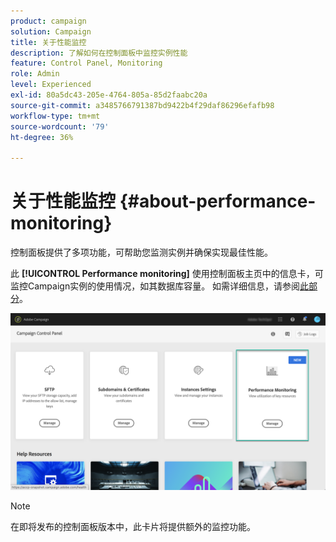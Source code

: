 ```yaml
---
product: campaign
solution: Campaign
title: 关于性能监控
description: 了解如何在控制面板中监控实例性能
feature: Control Panel, Monitoring
role: Admin
level: Experienced
exl-id: 80a5dc43-205e-4764-805a-85d2faabc20a
source-git-commit: a3485766791387bd9422b4f29daf86296efafb98
workflow-type: tm+mt
source-wordcount: '79'
ht-degree: 36%

---
```


# 关于性能监控 {#about-performance-monitoring}

控制面板提供了多项功能，可帮助您监测实例并确保实现最佳性能。

此 **[!UICONTROL Performance monitoring]** 使用控制面板主页中的信息卡，可监控Campaign实例的使用情况，如其数据库容量。 如需详细信息，请参阅[此部分](../../performance-monitoring/using/database-monitoring.md)。

![](assets/performance_card.png)

>[!NOTE]
>
>在即将发布的控制面板版本中，此卡片将提供额外的监控功能。

